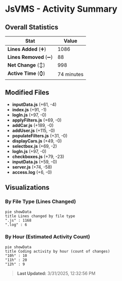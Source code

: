 # JsVMS - Activity Summary 

## Overall Statistics

| Stat                   | Value                                                             |
| ---------------------- | ----------------------------------------------------------------- |
| **Lines Added** (➕)   | 1086                                          |
| **Lines Removed** (➖) | 88                                        |
| **Net Change** (↕)    | 998                |
| **Active Time** (⌚)   | 74 minutes |


## Modified Files
- **inputData.js** (+61, -4)
- **index.js** (+91, -1)
- **logIn.js** (+97, -0)
- **applyFilters.js** (+69, -0)
- **addCar.js** (+189, -0)
- **addUser.js** (+115, -0)
- **populateFilters.js** (+31, -0)
- **displayCars.js** (+49, -0)
- **selectbox.js** (+69, -2)
- **logIn.js** (+97, -0)
- **checkboxes.js** (+79, -23)
- **inputData.js** (+59, -0)
- **server.js** (+74, -58)
- **access.log** (+6, -0)

## Visualizations

### By File Type (Lines Changed)

```mermaid
pie showData
title Lines changed by file type
".js" : 1168
".log" : 6
```

### By Hour (Estimated Activity Count)

```mermaid
pie showData
title Coding activity by hour (count of changes)
"10h" : 10
"11h" : 20
"12h" : 9
```


> **Last Updated:** 3/31/2025, 12:32:56 PM